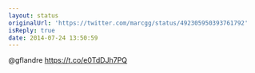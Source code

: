 ```yaml
---
layout: status
originalUrl: 'https://twitter.com/marcgg/status/492305950393761792'
isReply: true
date: 2014-07-24 13:50:59
---
```


@gflandre https://t.co/e0TdDJh7PQ
